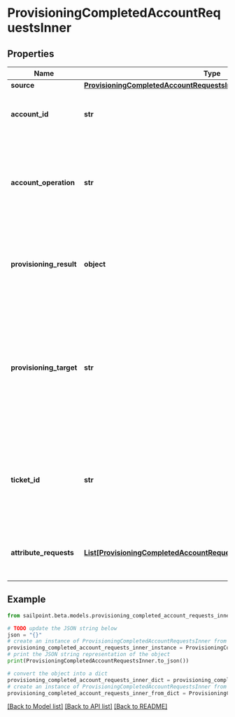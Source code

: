 # ProvisioningCompletedAccountRequestsInner


## Properties

Name | Type | Description | Notes
------------ | ------------- | ------------- | -------------
**source** | [**ProvisioningCompletedAccountRequestsInnerSource**](ProvisioningCompletedAccountRequestsInnerSource.md) |  | 
**account_id** | **str** | The unique idenfier of the account being provisioned. | [optional] 
**account_operation** | **str** | The provisioning operation; typically Create, Modify, Enable, Disable, Unlock, or Delete. | 
**provisioning_result** | **object** | The overall result of the provisioning transaction; this could be success, pending, failed, etc. | 
**provisioning_target** | **str** | The name of the provisioning channel selected; this could be the same as the source, or could be a Service Desk Integration Module (SDIM). | 
**ticket_id** | **str** | A reference to a tracking number, if this is sent to a Service Desk Integration Module (SDIM). | [optional] 
**attribute_requests** | [**List[ProvisioningCompletedAccountRequestsInnerAttributeRequestsInner]**](ProvisioningCompletedAccountRequestsInnerAttributeRequestsInner.md) | A list of attributes as part of the provisioning transaction. | [optional] 

## Example

```python
from sailpoint.beta.models.provisioning_completed_account_requests_inner import ProvisioningCompletedAccountRequestsInner

# TODO update the JSON string below
json = "{}"
# create an instance of ProvisioningCompletedAccountRequestsInner from a JSON string
provisioning_completed_account_requests_inner_instance = ProvisioningCompletedAccountRequestsInner.from_json(json)
# print the JSON string representation of the object
print(ProvisioningCompletedAccountRequestsInner.to_json())

# convert the object into a dict
provisioning_completed_account_requests_inner_dict = provisioning_completed_account_requests_inner_instance.to_dict()
# create an instance of ProvisioningCompletedAccountRequestsInner from a dict
provisioning_completed_account_requests_inner_from_dict = ProvisioningCompletedAccountRequestsInner.from_dict(provisioning_completed_account_requests_inner_dict)
```
[[Back to Model list]](../README.md#documentation-for-models) [[Back to API list]](../README.md#documentation-for-api-endpoints) [[Back to README]](../README.md)


